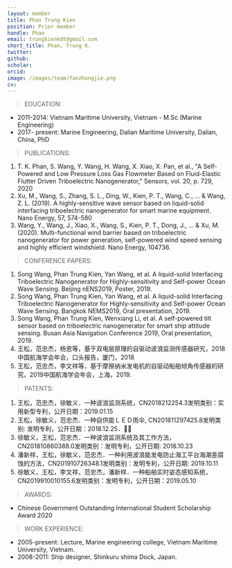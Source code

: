 ```yaml
---
layout: member
title: Phan Trung Kien
position: Prior member
handle: Phan
email: trungkienkdt@gmail.com
short_title: Phan, Trung K.
twitter: 
github: 
scholar:
orcid: 
image: /images/team/fanzhongjie.png
cv: 
---
```


> EDUCATION:

- 2011-2014: Vietnam Maritime University, Vietnam - M.Sc (Marine Engineering)
- 2017- present: Marine Engineering, Dalian Maritime University, Dalian, China, PhD

> PUBLICATIONS:

1.	T. K. Phan, S. Wang, Y. Wang, H. Wang, X. Xiao, X. Pan, et al., "A Self-Powered and Low Pressure Loss Gas Flowmeter Based on Fluid-Elastic Flutter Driven Triboelectric Nanogenerator," Sensors, vol. 20, p. 729, 2020
2.	Xu, M., Wang, S., Zhang, S. L., Ding, W., Kien, P. T., Wang, C., ... & Wang, Z. L. (2019). A highly-sensitive wave sensor based on liquid-solid interfacing triboelectric nanogenerator for smart marine equipment. Nano Energy, 57, 574-580
3.	Wang, Y., Wang, J., Xiao, X., Wang, S., Kien, P. T., Dong, J., ... & Xu, M. (2020). Multi-functional wind barrier based on triboelectric nanogenerator for power generation, self-powered wind speed sensing and highly efficient windshield. Nano Energy, 104736.

> CONFERENCE PAPERS:

1.	Song Wang, Phan Trung Kien, Yan Wang, et al. A liquid-solid Interfacing Triboelectric Nanogenerator for Highly-sensitivity and Self-power Ocean Wave Sensing. Beijing nENS2019, Poster, 2019.
2.	Song Wang, Phan Trung Kien, Yan Wang, et al. A liquid-solid Interfacing Triboelectric Nanogenerator for Highly-sensitivity and Self-power Ocean Wave Sensing. Bangkok NEMS2019, Oral presentation, 2019.
3.	Song Wang, Phan Trung Kien, Wenxiang Li, et al. A self-powered tilt sensor based on triboelectric nanogenerator for smart ship attitude sensing. Busan Asia Navigation Conference 2019, Oral presentation, 2019.
4.	王松，范忠杰，杨恩等，基于双电层原理的自驱动波浪监测传感器研宄，2018中国航海学会年会，口头报告，厦门，2018
5.	 王松，范忠杰，李文祥等，基于摩擦纳米发电机的自驱动船舶倾角传感器的研究，2019中国航海学会年会，上海，2019.

> PATENTS:

1.	王松，范忠杰，徐敏义．一种波浪监测系统，CN2018212254.3发明类别：实用新型专利，公开日期：2019.01.15
2.	王松，徐敏义，范忠杰．一种自供能ＬＥＤ雨伞, CN201811297425.8发明类别: 发明专利，公开日期：2018.12.25．
3.	徐敏义，王松，范忠杰．一种波浪监测系统及其工作方法，CN201810860388.0发明类别：发明专利，公开日期: 2018.10.23
4.	潘新祥，王松，徐敏义，范忠杰．一种利用波浪能发电防止海工平台海潮差腐蚀的方法，CN201910726348.1发明类别：发明专利，公开日期: 2019.10.11
5.	徐敏义，王松，李文祥，范忠杰，潘新样．一种船舶实时姿态感知系统，CN2019910010155.6发明类别：发明专利，公开日期：2019.05.10 

> AWARDS:

- Chinese Government Outstanding International Student Scholarship Award 2020

> WORK EXPERIENCE:

- 2005-present: Lecture, Marine engineering college, Vietnam Maritime University, Vietnam.
- 2008-2011: Ship designer, Shinkuru shima Dock, Japan.

